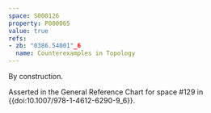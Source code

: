 ```yaml
---
space: S000126
property: P000065
value: true
refs:
- zb: "0386.54001"_6
  name: Counterexamples in Topology
---
```


By construction.

Asserted in the General Reference Chart for space #129 in
{{doi:10.1007/978-1-4612-6290-9_6}}.
